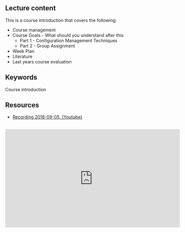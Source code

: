 ## Lecture content
This is a course introduction that covers the following:
* Course management
* Course Goals - What should you understand after this 
  * Part 1 - Configuration Management Techniques
  * Part 2 - Group Assignment 
* Week Plan
* Literature
* Last years course evaluation


## Keywords
Course introduction

<!-- - [HTML-presentation](https://cdn.rawgit.com/2dv514/syllabus/master/lectures/00_course-introduction/index.html) -->

## Resources
- [Recording 2018-09-05, (Youtube)](https://youtu.be/a-4ogyC71uU?list=PLSWJPPj5sKmrCW3jf_boNprmWDyl89owV&t)
<br />
<iframe width="560" height="315" src="https://www.youtube.com/embed/a-4ogyC71uU?list=PLSWJPPj5sKmrCW3jf_boNprmWDyl89owV&t" frameborder="0" allowfullscreen></iframe>
